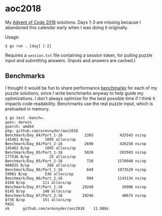 # aoc2018

My [Advent of Code 2018](https://adventofcode.com/2018) solutions. Days 1-3 are missing because I
abandoned this calendar early when I was doing it originally.

Usage:

```
$ go run . [day] [-2]
```

Requires a `session.txt` file containing a session token, for pulling puzzle input and submitting answers.
(Inputs and answers are cached.)

## Benchmarks

I thought it would be fun to share performance [benchmarks](https://golang.org/pkg/testing/#hdr-Benchmarks)
for each of my puzzle solutions, since I write benchmarks anyway to help guide my optimizations.
I don't always optimize for the best possible time if I think it impacts code readability.
Benchmarks use the real puzzle input, which is preloaded in memory.

```
$ go test -bench=.
goos: darwin
goarch: amd64
pkg: github.com/armsnyder/aoc2018
Benchmark/Day_04/Part_1-16          2385            425543 ns/op          145461 B/op       1095 allocs/op
Benchmark/Day_04/Part_2-16          2698            426258 ns/op          145462 B/op       1095 allocs/op
Benchmark/Day_05/Part_1-16          5826            203503 ns/op          177536 B/op         25 allocs/op
Benchmark/Day_05/Part_2-16           720           1570948 ns/op          900835 B/op        284 allocs/op
Benchmark/Day_06/Part_1-16           649           1973529 ns/op           59961 B/op        536 allocs/op
Benchmark/Day_06/Part_2-16           994           1143134 ns/op            8160 B/op        111 allocs/op
Benchmark/Day_07/Part_1-16         29248             39906 ns/op            8145 B/op        140 allocs/op
Benchmark/Day_07/Part_2-16         29246             40674 ns/op            8736 B/op        151 allocs/op
PASS
ok      github.com/armsnyder/aoc2018    11.888s
```
